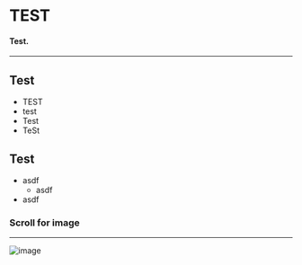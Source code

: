 # TEST
#### Test.

***

## Test
- TEST
- test
- Test
- TeSt

## Test
- asdf
  - asdf
- asdf
### Scroll for image
***
![image](../media/images/mac.jpg)
